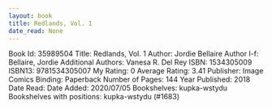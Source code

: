 ```yaml
---
layout: book
title: Redlands, Vol. 1
date_read: None
---
```


Book Id: 35989504
Title: Redlands, Vol. 1
Author: Jordie Bellaire
Author l-f: Bellaire, Jordie
Additional Authors: Vanesa R. Del Rey
ISBN: 1534305009
ISBN13: 9781534305007
My Rating: 0
Average Rating: 3.41
Publisher: Image Comics
Binding: Paperback
Number of Pages: 144
Year Published: 2018
Date Read: 
Date Added: 2020/07/05
Bookshelves: kupka-wstydu
Bookshelves with positions: kupka-wstydu (#1683)


